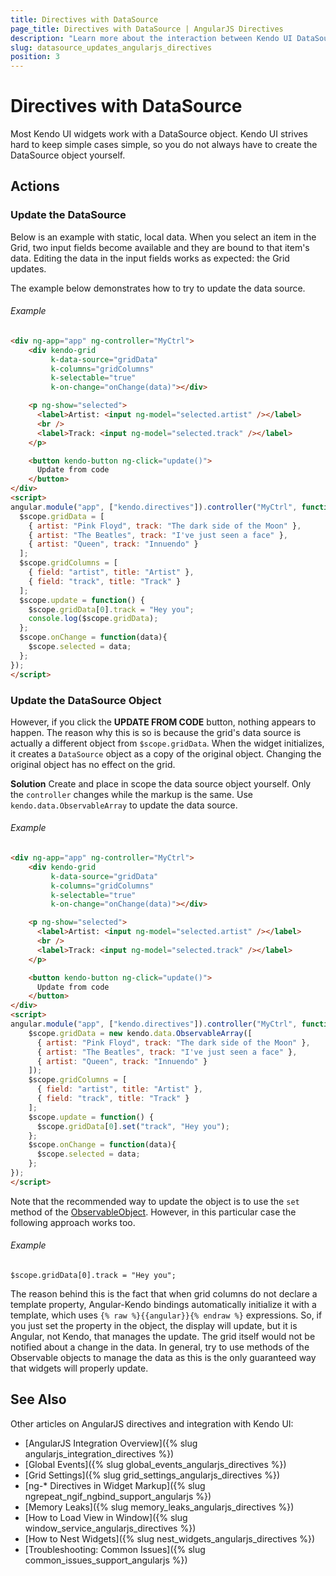 ```yaml
---
title: Directives with DataSource
page_title: Directives with DataSource | AngularJS Directives
description: "Learn more about the interaction between Kendo UI DataSource and AngularJS scope to take full advantage of AngularJS integration into Kendo UI controls."
slug: datasource_updates_angularjs_directives
position: 3
---
```


# Directives with DataSource

Most Kendo UI widgets work with a DataSource object. Kendo UI strives hard to keep simple cases simple, so you do not always have to create the DataSource object yourself.

## Actions

### Update the DataSource

Below is an example with static, local data. When you select an item in the Grid, two input fields become available and they are bound to that item's data. Editing the data in the input fields works as expected: the Grid updates.

The example below demonstrates how to try to update the data source.

###### Example

```html
<div ng-app="app" ng-controller="MyCtrl">
    <div kendo-grid
         k-data-source="gridData"
         k-columns="gridColumns"
         k-selectable="true"
         k-on-change="onChange(data)"></div>

    <p ng-show="selected">
      <label>Artist: <input ng-model="selected.artist" /></label>
      <br />
      <label>Track: <input ng-model="selected.track" /></label>
    </p>

    <button kendo-button ng-click="update()">
      Update from code
    </button>
</div>
<script>
angular.module("app", ["kendo.directives"]).controller("MyCtrl", function($scope) {
  $scope.gridData = [
    { artist: "Pink Floyd", track: "The dark side of the Moon" },
    { artist: "The Beatles", track: "I've just seen a face" },
    { artist: "Queen", track: "Innuendo" }
  ];
  $scope.gridColumns = [
    { field: "artist", title: "Artist" },
    { field: "track", title: "Track" }
  ];
  $scope.update = function() {
    $scope.gridData[0].track = "Hey you";
    console.log($scope.gridData);
  };
  $scope.onChange = function(data){
    $scope.selected = data;
  };
});
</script>
```

### Update the DataSource Object

However, if you click the **UPDATE FROM CODE** button, nothing appears to happen. The reason why this is so is because the grid's data source is actually a different object from `$scope.gridData`. When the widget initializes, it creates a `DataSource` object as a copy of the original object. Changing the original object has no effect on the grid.

**Solution** Create and place in scope the data source object yourself. Only the `controller` changes while the markup is the same. Use `kendo.data.ObservableArray` to update the data source.

###### Example  

```html
<div ng-app="app" ng-controller="MyCtrl">
    <div kendo-grid
         k-data-source="gridData"
         k-columns="gridColumns"
         k-selectable="true"
         k-on-change="onChange(data)"></div>

    <p ng-show="selected">
      <label>Artist: <input ng-model="selected.artist" /></label>
      <br />
      <label>Track: <input ng-model="selected.track" /></label>
    </p>

    <button kendo-button ng-click="update()">
      Update from code
    </button>
</div>
<script>
angular.module("app", ["kendo.directives"]).controller("MyCtrl", function($scope) {
    $scope.gridData = new kendo.data.ObservableArray([
      { artist: "Pink Floyd", track: "The dark side of the Moon" },
      { artist: "The Beatles", track: "I've just seen a face" },
      { artist: "Queen", track: "Innuendo" }
    ]);
    $scope.gridColumns = [
      { field: "artist", title: "Artist" },
      { field: "track", title: "Track" }
    ];
    $scope.update = function() {
      $scope.gridData[0].set("track", "Hey you");
    };
    $scope.onChange = function(data){
      $scope.selected = data;
    };
});
</script>
```

Note that the recommended way to update the object is to use the `set` method of the [ObservableObject](/api/javascript/data/observableobject). However, in this particular case the following approach works too.

###### Example

    $scope.gridData[0].track = "Hey you";

The reason behind this is the fact that when grid columns do not declare a template property, Angular-Kendo bindings automatically initialize it with a template, which uses `{% raw %}{{angular}}{% endraw %}` expressions. So, if you just set the property in the object, the display will update, but it is Angular, not Kendo, that manages the update. The grid itself would not be notified about a change in the data. In general, try to use methods of the Observable objects to manage the data as this is the only guaranteed way that widgets will properly update.

## See Also

Other articles on AngularJS directives and integration with Kendo UI:

* [AngularJS Integration Overview]({% slug angularjs_integration_directives %})
* [Global Events]({% slug global_events_angularjs_directives %})
* [Grid Settings]({% slug grid_settings_angularjs_directives %})
* [ng-* Directives in Widget Markup]({% slug ngrepeat_ngif_ngbind_support_angularjs %})
* [Memory Leaks]({% slug memory_leaks_angularjs_directives %})
* [How to Load View in Window]({% slug window_service_angularjs_directives %})
* [How to Nest Widgets]({% slug nest_widgets_angularjs_directives %})
* [Troubleshooting: Common Issues]({% slug common_issues_support_angularjs %})
